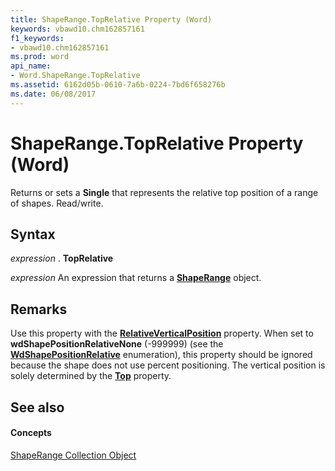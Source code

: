 ```yaml
---
title: ShapeRange.TopRelative Property (Word)
keywords: vbawd10.chm162857161
f1_keywords:
- vbawd10.chm162857161
ms.prod: word
api_name:
- Word.ShapeRange.TopRelative
ms.assetid: 6162d05b-0610-7a6b-0224-7bd6f658276b
ms.date: 06/08/2017
---
```



# ShapeRange.TopRelative Property (Word)

Returns or sets a  **Single** that represents the relative top position of a range of shapes. Read/write.


## Syntax

 _expression_ . **TopRelative**

 _expression_ An expression that returns a **[ShapeRange](Word.shaperange.md)** object.


## Remarks

Use this property with the  **[RelativeVerticalPosition](Word.ShapeRange.RelativeVerticalPosition.md)** property. When set to **wdShapePositionRelativeNone** (-999999) (see the **[WdShapePositionRelative](Word.WdShapePositionRelative.md)** enumeration), this property should be ignored because the shape does not use percent positioning. The vertical position is solely determined by the **[Top](Word.ShapeRange.Top.md)** property.


## See also


#### Concepts


[ShapeRange Collection Object](Word.shaperange.md)

